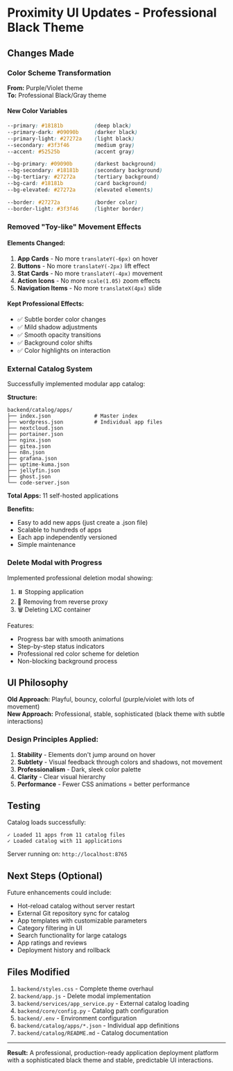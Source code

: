 # Proximity UI Updates - Professional Black Theme

## Changes Made

### Color Scheme Transformation
**From:** Purple/Violet theme  
**To:** Professional Black/Gray theme

#### New Color Variables
```css
--primary: #18181b          (deep black)
--primary-dark: #09090b     (darker black)
--primary-light: #27272a    (light black)
--secondary: #3f3f46        (medium gray)
--accent: #52525b           (accent gray)

--bg-primary: #09090b       (darkest background)
--bg-secondary: #18181b     (secondary background)
--bg-tertiary: #27272a      (tertiary background)
--bg-card: #18181b          (card background)
--bg-elevated: #27272a      (elevated elements)

--border: #27272a           (border color)
--border-light: #3f3f46     (lighter border)
```

### Removed "Toy-like" Movement Effects

#### Elements Changed:
1. **App Cards** - No more `translateY(-6px)` on hover
2. **Buttons** - No more `translateY(-2px)` lift effect
3. **Stat Cards** - No more `translateY(-4px)` movement
4. **Action Icons** - No more `scale(1.05)` zoom effects
5. **Navigation Items** - No more `translateX(4px)` slide

#### Kept Professional Effects:
- ✅ Subtle border color changes
- ✅ Mild shadow adjustments
- ✅ Smooth opacity transitions
- ✅ Background color shifts
- ✅ Color highlights on interaction

### External Catalog System

Successfully implemented modular app catalog:

**Structure:**
```
backend/catalog/apps/
├── index.json              # Master index
├── wordpress.json          # Individual app files
├── nextcloud.json
├── portainer.json
├── nginx.json
├── gitea.json
├── n8n.json
├── grafana.json
├── uptime-kuma.json
├── jellyfin.json
├── ghost.json
└── code-server.json
```

**Total Apps:** 11 self-hosted applications

**Benefits:**
- Easy to add new apps (just create a .json file)
- Scalable to hundreds of apps
- Each app independently versioned
- Simple maintenance

### Delete Modal with Progress

Implemented professional deletion modal showing:
1. ⏸️ Stopping application
2. 🔗 Removing from reverse proxy  
3. 🗑️ Deleting LXC container

Features:
- Progress bar with smooth animations
- Step-by-step status indicators
- Professional red color scheme for deletion
- Non-blocking background process

## UI Philosophy

**Old Approach:** Playful, bouncy, colorful (purple/violet with lots of movement)  
**New Approach:** Professional, stable, sophisticated (black theme with subtle interactions)

### Design Principles Applied:
1. **Stability** - Elements don't jump around on hover
2. **Subtlety** - Visual feedback through colors and shadows, not movement
3. **Professionalism** - Dark, sleek color palette
4. **Clarity** - Clear visual hierarchy
5. **Performance** - Fewer CSS animations = better performance

## Testing

Catalog loads successfully:
```
✓ Loaded 11 apps from 11 catalog files
✓ Loaded catalog with 11 applications
```

Server running on: `http://localhost:8765`

## Next Steps (Optional)

Future enhancements could include:
- Hot-reload catalog without server restart
- External Git repository sync for catalog
- App templates with customizable parameters
- Category filtering in UI
- Search functionality for large catalogs
- App ratings and reviews
- Deployment history and rollback

## Files Modified

1. `backend/styles.css` - Complete theme overhaul
2. `backend/app.js` - Delete modal implementation
3. `backend/services/app_service.py` - External catalog loading
4. `backend/core/config.py` - Catalog path configuration
5. `backend/.env` - Environment configuration
6. `backend/catalog/apps/*.json` - Individual app definitions
7. `backend/catalog/README.md` - Catalog documentation

---

**Result:** A professional, production-ready application deployment platform with a sophisticated black theme and stable, predictable UI interactions.
